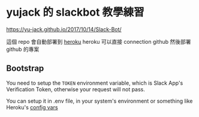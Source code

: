 # yujack 的 slackbot 教學練習

https://yu-jack.github.io/2017/10/14/Slack-Bot/

這個 repo 會自動部署到 [heroku](https://www.heroku.com/)
heroku 可以直接 connection github
然後部署 github 的專案

## Bootstrap

You need to setup the `TOKEN` environment variable, which is Slack App's Verification Token, otherwise your request will not pass.

You can setup it in .env file, in your system's environment or something like Heroku's [config vars](https://devcenter.heroku.com/articles/config-vars#setting-up-config-vars-for-a-deployed-application)
